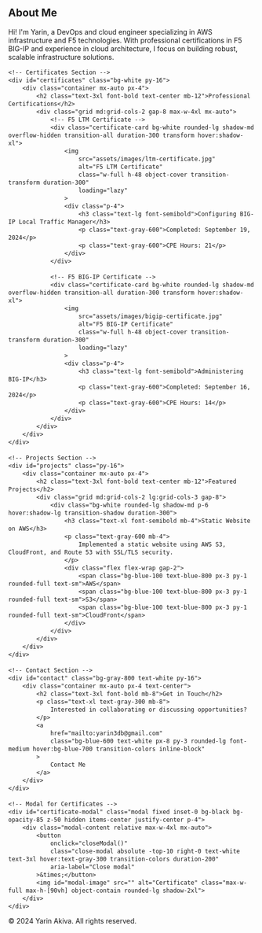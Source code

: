 <div class="min-h-screen bg-gradient-to-br from-gray-50 to-gray-100">
    <!-- About Section -->
    <div id="about" class="container mx-auto px-4 py-16">
        <h2 class="text-3xl font-bold text-center mb-8">About Me</h2>
        <div class="max-w-3xl mx-auto">
            <p class="text-lg text-gray-700 leading-relaxed">
                Hi! I'm Yarin, a DevOps and cloud engineer specializing in AWS infrastructure and F5 technologies. 
                With professional certifications in F5 BIG-IP and experience in cloud architecture, I focus on 
                building robust, scalable infrastructure solutions.
            </p>
        </div>
    </div>

    <!-- Certificates Section -->
    <div id="certificates" class="bg-white py-16">
        <div class="container mx-auto px-4">
            <h2 class="text-3xl font-bold text-center mb-12">Professional Certifications</h2>
            <div class="grid md:grid-cols-2 gap-8 max-w-4xl mx-auto">
                <!-- F5 LTM Certificate -->
                <div class="certificate-card bg-white rounded-lg shadow-md overflow-hidden transition-all duration-300 transform hover:shadow-xl">
                    <img 
                        src="assets/images/ltm-certificate.jpg" 
                        alt="F5 LTM Certificate" 
                        class="w-full h-48 object-cover transition-transform duration-300"
                        loading="lazy"
                    >
                    <div class="p-4">
                        <h3 class="text-lg font-semibold">Configuring BIG-IP Local Traffic Manager</h3>
                        <p class="text-gray-600">Completed: September 19, 2024</p>
                        <p class="text-gray-600">CPE Hours: 21</p>
                    </div>
                </div>
                
                <!-- F5 BIG-IP Certificate -->
                <div class="certificate-card bg-white rounded-lg shadow-md overflow-hidden transition-all duration-300 transform hover:shadow-xl">
                    <img 
                        src="assets/images/bigip-certificate.jpg" 
                        alt="F5 BIG-IP Certificate" 
                        class="w-full h-48 object-cover transition-transform duration-300"
                        loading="lazy"
                    >
                    <div class="p-4">
                        <h3 class="text-lg font-semibold">Administering BIG-IP</h3>
                        <p class="text-gray-600">Completed: September 16, 2024</p>
                        <p class="text-gray-600">CPE Hours: 14</p>
                    </div>
                </div>
            </div>
        </div>
    </div>

    <!-- Projects Section -->
    <div id="projects" class="py-16">
        <div class="container mx-auto px-4">
            <h2 class="text-3xl font-bold text-center mb-12">Featured Projects</h2>
            <div class="grid md:grid-cols-2 lg:grid-cols-3 gap-8">
                <div class="bg-white rounded-lg shadow-md p-6 hover:shadow-lg transition-shadow duration-300">
                    <h3 class="text-xl font-semibold mb-4">Static Website on AWS</h3>
                    <p class="text-gray-600 mb-4">
                        Implemented a static website using AWS S3, CloudFront, and Route 53 with SSL/TLS security.
                    </p>
                    <div class="flex flex-wrap gap-2">
                        <span class="bg-blue-100 text-blue-800 px-3 py-1 rounded-full text-sm">AWS</span>
                        <span class="bg-blue-100 text-blue-800 px-3 py-1 rounded-full text-sm">S3</span>
                        <span class="bg-blue-100 text-blue-800 px-3 py-1 rounded-full text-sm">CloudFront</span>
                    </div>
                </div>
            </div>
        </div>
    </div>

    <!-- Contact Section -->
    <div id="contact" class="bg-gray-800 text-white py-16">
        <div class="container mx-auto px-4 text-center">
            <h2 class="text-3xl font-bold mb-8">Get in Touch</h2>
            <p class="text-xl text-gray-300 mb-8">
                Interested in collaborating or discussing opportunities?
            </p>
            <a 
                href="mailto:yarin3db@gmail.com" 
                class="bg-blue-600 text-white px-8 py-3 rounded-lg font-medium hover:bg-blue-700 transition-colors inline-block"
            >
                Contact Me
            </a>
        </div>
    </div>

    <!-- Modal for Certificates -->
    <div id="certificate-modal" class="modal fixed inset-0 bg-black bg-opacity-85 z-50 hidden items-center justify-center p-4">
        <div class="modal-content relative max-w-4xl mx-auto">
            <button 
                onclick="closeModal()" 
                class="close-modal absolute -top-10 right-0 text-white text-3xl hover:text-gray-300 transition-colors duration-200"
                aria-label="Close modal"
            >&times;</button>
            <img id="modal-image" src="" alt="Certificate" class="max-w-full max-h-[90vh] object-contain rounded-lg shadow-2xl">
        </div>
    </div>
</div>

<footer class="bg-gray-900 text-gray-400 py-8 text-center">
    <p>&copy; 2024 Yarin Akiva. All rights reserved.</p>
</footer>
